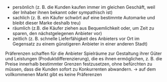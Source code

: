 - persönlich (z. B. die Kunden kaufen immer im gleichen Geschäft, weil der Inhaber ihnen bekannt oder sympathisch ist)
- sachlich (z. B. ein Käufer schwört auf eine bestimmte Automarke und bleibt dieser Marke deshalb treu)
- räumlich (z.B. die Käufer ziehen aus Bequemlichkeit oder, um Zeit zu sparen, den nächstgelegenen Anbieter vor)
- zeitlich (z. B. schnelle Lieferfähigkeit des Anbieters vor Ort im Gegensatz zu einem günstigeren Anbieter in einer anderen Stadt) 

Präferenzen schaffen für die Anbieter Spielräume zur Gestaltung ihrer Güter und Leistungen (Produktdifferenzierung), die es ihnen ermöglichen, z. B. die Preise innerhalb bestimmter Grenzen festzusetzen, ohne befürchten zu müssen, dass die Kunden sofort zu Konkurrenten abwandern. 
&rarr; auf dem vollkommenen Markt gibt es keine Präferenzen
